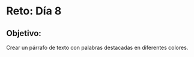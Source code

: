 # Reto: Día 8

## Objetivo:
Crear un párrafo de texto con palabras destacadas en diferentes colores.